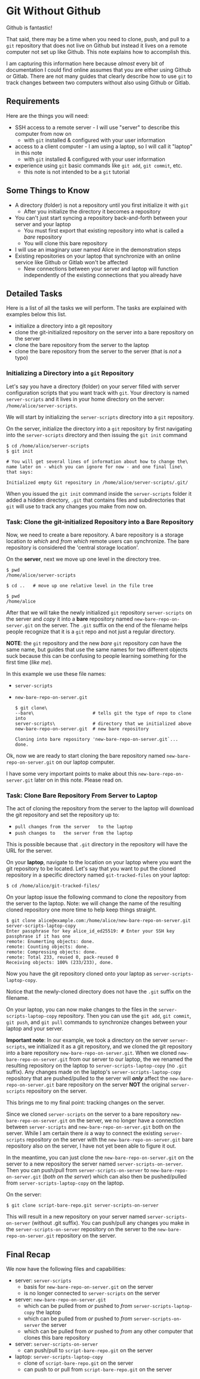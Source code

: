 # Git Without Github

Github is fantastic! 

That said, there may be a time when you need to clone, push, and pull to a `git` repository that does not live on Github but instead it lives on a remote computer not set up like Github. This note explains how to accomplish this.

I am capturing this information here because _almost_ every bit of documentation I could find online assumes that you are either using Github or Gitlab. There are not many guides that clearly describe how to use `git` to track changes between two computers without also using Github or Gitlab.

## Requirements

Here are the things you will need:

* SSH access to a remote server - I will use "server" to describe this computer from now on
    * with `git` installed & configured with your user information
* access to a client computer - I am using a laptop, so I will call it "laptop" in this note
    * with `git` installed & configured with your user information
* experience using `git` basic commands like `git add`, `git commit`, etc.
    * this note is not intended to be a `git` tutorial

## Some Things to Know

* A directory (folder) is not a repository until you first initialize it with `git`
   * After you initialize the directory it becomes a repository
* You can't just start syncing a repository back-and-forth between your server and your laptop
   * You must first export that existing repository into what is called a _bare_ repository
   * You will clone this bare repository
* I will use an imaginary user named Alice in the demonstration steps
* Existing repositories on your laptop that synchronize with an online service like Github or Gitlab won't be affected
    * New connections between your server and laptop will function independently of the existing connections that you already have

## Detailed Tasks

Here is a list of all the tasks we will perform. The tasks are explained with examples below this list.

* initialize a directory into a git repository
* clone the git-initialized repository on the server into a bare repository on the server
* clone the bare repository from the server to the laptop
* clone the bare repository from the server to the server (that is _not_ a typo)

### Initializing a Directory into a `git` Repository

Let's say you have a directory (folder) on your server filled with server configuration scripts that you want track with `git`. Your directory is named `server-scripts` and it lives in your home directory on the server: `/home/alice/server-scripts`. 

We will start by initializing the `server-scripts` directory into a `git` repository. 

On the server, initialize the directory into a `git` repository by first navigating into the `server-scripts` directory and then issuing the `git init` command

    $ cd /home/alice/server-scripts
    $ git init
    
    # You will get several lines of information about how to change the\
    name later on - which you can ignore for now - and one final line\
    that says:

    Initialized empty Git repository in /home/alice/server-scripts/.git/

When you issued the `git init` command inside the `server-scripts` folder it added a hidden directory, `.git` that contains files and subdirectories that `git` will use to track any changes you make from now on.

### Task: Clone the git-initialized Repository into a Bare Repository

Now, we need to create a bare repository. A bare repository is a storage location _to which_ and _from which_ remote users can synchronize. The bare repository is considered the 'central storage location'.

On the **server**, next we move up one level in the directory tree. 

    $ pwd
    /home/alice/server-scripts
    
    $ cd ..   # move up one relative level in the file tree
    
    $ pwd
    /home/alice

After that we will take the newly initialized `git` repository `server-scripts` on the server and _copy_ it into a **bare** repository named `new-bare-repo-on-server.git` on the server. The `.git` suffix on the end of the filename helps people recognize that it is a `git` repo and not just a regular directory. 

**NOTE**: the `git` repository and the new _bare_ `git` repository _can_ have the same name, but guides that use the same names for two different objects suck because this can be confusing to people learning something for the first time (_like me_).

In this example we use these file names:

* `server-scripts`
* `new-bare-repo-on-server.git`

      $ git clone\
      --bare\                      # tells git the type of repo to clone into
      server-scripts\              # directory that we initialized above
      new-bare-repo-on-server.git  # new bare repository

      Cloning into bare repository 'new-bare-repo-on-server.git`...
      done.
    
Ok, now we are ready to start cloning the bare repository named `new-bare-repo-on-server.git` on our laptop computer.

I have some very important points to make about this `new-bare-repo-on-server.git` later on in this note. Please read on.

### Task: Clone Bare Repository From Server to Laptop

The act of cloning the repository from the server to the laptop will download the git repository and set the repository up to:

* `pull changes from the server   to the laptop`
* `push changes to   the server from the laptop`

This is possible because that `.git` directory in the repository will have the URL for the server.

On your **laptop**, navigate to the location on your laptop where you want the git repository to be located. Let's say that you want to put the cloned repository in a specific directory named `git-tracked-files` on your laptop:

    $ cd /home/alice/git-tracked-files/

On your laptop issue the following command to clone the repository from the server to the laptop. Note: we will change the name of the resulting cloned repository one more time to help keep things straight.

    $ git clone alice@example.com:/home/alice/new-bare-repo-on-server.git server-scripts-laptop-copy
    Enter passphrase for key alice_id_ed25519: # Enter your SSH key passphrase if it has one
    remote: Enumerting objects: done.
    remote: Counting objects: done.
    remote: Compressing objects: done.
    remote: Total 233, reused 0, pack-reused 0
    Receiving objects: 100% (233/233), done.

Now you have the git repository cloned onto your laptop as `server-scripts-laptop-copy`. 

Notice that the newly-cloned directory does not have the `.git` suffix on the filename.

On your laptop, you can now make changes to the files in the `server-scripts-laptop-copy` repository. Then you can use the `git add`, `git commit`, `git push`, and `git pull` commands to synchronize changes between your laptop and your server.

**Important note**: In our example, we took a directory on the server `server-scripts`, we initialized it as a git repository, and we cloned the git repository into a bare repository `new-bare-repo-on-server.git`. When we cloned `new-bare-repo-on-server.git` from our server to our laptop, the we renamed the resulting repository on the laptop to `server-scripts-laptop-copy` (no `.git` suffix). Any changes made on the laptop's `server-scripts-laptop-copy` repository that are pushed/pulled to the server will **_only_** affect the `new-bare-repo-on-server.git` bare repository on the server **NOT** the original `server-scripts` repository on the server.

This brings me to my final point: tracking changes on the server. 

Since we cloned `server-scripts` on the server to a bare repository `new-bare-repo-on-server.git` on the server, we no longer have a connection between `server-scripts` and `new-bare-repo-on-server.git` both on the server. While I am certain there _is_ a way to connect the existing `server-scripts` repository on the server with the `new-bare-repo-on-server.git` bare repository also on the server, I have not yet been able to figure it out.

In the meantime, you can just clone the `new-bare-repo-on-server.git` on the server to a new repository the server named `server-scripts-on-server`. Then you can push/pull from `server-scripts-on-server` to `new-bare-repo-on-server.git` (_both on the server_) which can also then be pushed/pulled from `server-scripts-laptop-copy` on the laptop.
    
On the server:

    $ git clone script-bare-repo.git server-scripts-on-server
    
This will result in a new repository on your server named `server-scripts-on-server` (without .git suffix). You can push/pull any changes you make in the `server-scripts-on-server` repository on the server to the `new-bare-repo-on-server.git` repository on the server.

## Final Recap

We now have the following files and capabilities:

* server: `server-scripts` 
    * basis for `new-bare-repo-on-server.git` on the server
    * is no longer connected to `server-scripts` on the server
* server: `new-bare-repo-on-server.git`
    * which can be pulled from _or_ pushed to _from_ `server-scripts-laptop-copy` the laptop
    * which can be pulled from _or_ pushed to _from_ `server-scripts-on-server` the server
    * which can be pulled from _or_ pushed to _from_ any other computer that clones this bare repository
* server: `server-scripts-on-server` 
    * can push/pull to `script-bare-repo.git` on the server
* laptop: `server-scripts-laptop-copy`
    * clone of `script-bare-repo.git` on the server
    * can push to or pull from `script-bare-repo.git` on the server
